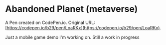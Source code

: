 # Abandoned Planet (metaverse)

A Pen created on CodePen.io. Original URL: [https://codepen.io/b29/pen/LoaRKx](https://codepen.io/b29/pen/LoaRKx).

Just a mobile game demo I'm working on. Still a work in progress